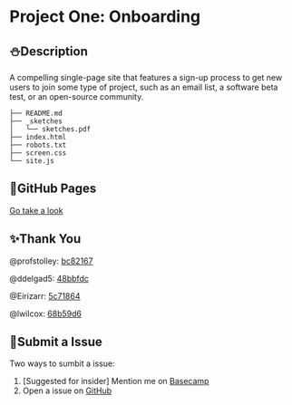 # Project One: Onboarding

## :snowman:Description

A compelling single-page site that features a sign-up process to get new users to join some type of project, such as an email list, a software beta test, or an open-source community.

```
├── README.md
├── _sketches
│   └── sketches.pdf
├── index.html
├── robots.txt
├── screen.css
└── site.js
```

## :whale:GitHub Pages

[Go take a look](https://fanfan-itmd-362.github.io/itmd-362-project1/)

## :sparkles:Thank You

@profstolley:
[bc82167](https://github.com/fanfan-itmd-362/itmd-362-project1/commit/bc821677c084c90863aa2aa5ec00a44e5163ff79)

@ddelgad5:
[48bbfdc](https://github.com/fanfan-itmd-362/itmd-362-project1/commit/48bbfdc5e752dfd958f9d9229c804e2443c83381)

@Eirizarr: [5c71864](https://github.com/fanfan-itmd-362/itmd-362-project1/commit/5c7186493a07116ee75a77f87770f2a365b2a67e)

@lwilcox: [68b59d6](https://github.com/fanfan-itmd-362/itmd-362-project1/commit/68b59d659d55fbfe8096d0de7dad0830255f3735)

## :octopus:Submit a Issue

Two ways to sumbit a issue:

1. [Suggested for insider] Mention me on [Basecamp](https://3.basecamp.com/3058761/buckets/5674607/messages/890264247)
2. Open a issue on [GitHub](https://github.com/fanfan-itmd-362/itmd-362-project1/issues/new)
